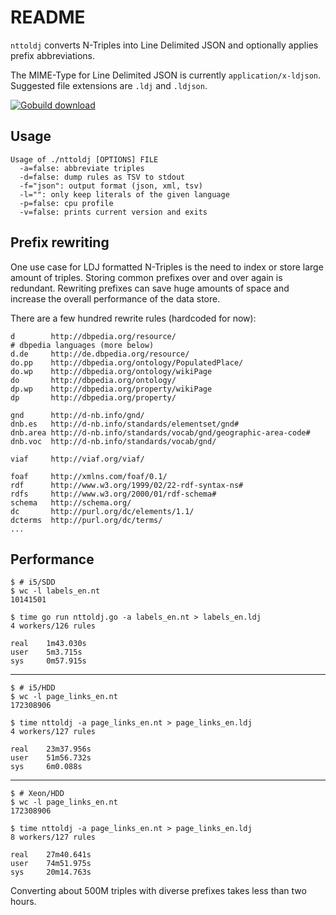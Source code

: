 README
======

`nttoldj` converts N-Triples into Line Delimited JSON and optionally applies prefix abbreviations.

The MIME-Type for Line Delimited JSON is currently `application/x-ldjson`.
Suggested file extensions are `.ldj` and `.ldjson`.

[![Gobuild download](http://gobuild.io/badge/github.com/miku/nttoldj/download.png)](http://gobuild.io/download/github.com/miku/nttoldj)

Usage
-----

    Usage of ./nttoldj [OPTIONS] FILE
      -a=false: abbreviate triples
      -d=false: dump rules as TSV to stdout
      -f="json": output format (json, xml, tsv)
      -l="": only keep literals of the given language
      -p=false: cpu profile
      -v=false: prints current version and exits



Prefix rewriting
----------------

One use case for LDJ formatted N-Triples is the need to index or store
large amount of triples. Storing common prefixes over and over again
is redundant. Rewriting prefixes can save huge amounts of space and increase
the overall performance of the data store.

There are a few hundred rewrite rules (hardcoded for now):

    d        http://dbpedia.org/resource/
    # dbpedia languages (more below)
    d.de     http://de.dbpedia.org/resource/
    do.pp    http://dbpedia.org/ontology/PopulatedPlace/
    do.wp    http://dbpedia.org/ontology/wikiPage
    do       http://dbpedia.org/ontology/
    dp.wp    http://dbpedia.org/property/wikiPage
    dp       http://dbpedia.org/property/

    gnd      http://d-nb.info/gnd/
    dnb.es   http://d-nb.info/standards/elementset/gnd#
    dnb.area http://d-nb.info/standards/vocab/gnd/geographic-area-code#
    dnb.voc  http://d-nb.info/standards/vocab/gnd/

    viaf     http://viaf.org/viaf/

    foaf     http://xmlns.com/foaf/0.1/
    rdf      http://www.w3.org/1999/02/22-rdf-syntax-ns#
    rdfs     http://www.w3.org/2000/01/rdf-schema#
    schema   http://schema.org/
    dc       http://purl.org/dc/elements/1.1/
    dcterms  http://purl.org/dc/terms/
    ...


Performance
-----------

    $ # i5/SDD
    $ wc -l labels_en.nt
    10141501

    $ time go run nttoldj.go -a labels_en.nt > labels_en.ldj
    4 workers/126 rules

    real    1m43.030s
    user    5m3.715s
    sys     0m57.915s

----

    $ # i5/HDD
    $ wc -l page_links_en.nt
    172308906

    $ time nttoldj -a page_links_en.nt > page_links_en.ldj
    4 workers/127 rules

    real    23m37.956s
    user    51m56.732s
    sys     6m0.088s

----

    $ # Xeon/HDD
    $ wc -l page_links_en.nt
    172308906

    $ time nttoldj -a page_links_en.nt > page_links_en.ldj
    8 workers/127 rules

    real    27m40.641s
    user    74m51.975s
    sys     20m14.763s

Converting about 500M triples with diverse prefixes takes less than two hours.

